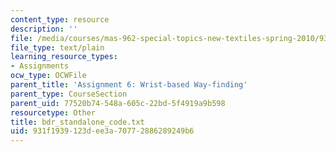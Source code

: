 ```yaml
---
content_type: resource
description: ''
file: /media/courses/mas-962-special-topics-new-textiles-spring-2010/931f1939123dee3a70772886289249b6_bdr_standalone_code.txt
file_type: text/plain
learning_resource_types:
- Assignments
ocw_type: OCWFile
parent_title: 'Assignment 6: Wrist-based Way-finding'
parent_type: CourseSection
parent_uid: 77520b74-548a-605c-22bd-5f4919a9b598
resourcetype: Other
title: bdr_standalone_code.txt
uid: 931f1939-123d-ee3a-7077-2886289249b6
---
```

